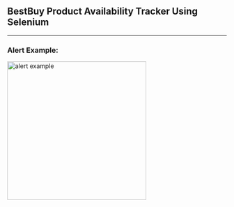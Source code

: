 ## BestBuy Product Availability Tracker Using Selenium

---

### Alert Example:
<img width="319" alt="alert example" src="https://user-images.githubusercontent.com/98851253/163687931-e84b7c32-4739-499a-a540-606cd18512ad.png">

